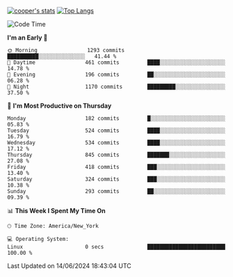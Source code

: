 [![cooper's stats](https://github-readme-stats-l2ak-km2n59e3j-coopjzs-projects.vercel.app/api?username=coopjz&count_private=true)](https://github.com/coopjz/github-readme-stats)
[![Top Langs](https://github-readme-stats-l2ak-km2n59e3j-coopjzs-projects.vercel.app/api/top-langs/?username=coopjz&count_private=true&langs_count=8&layout=compact&&hide=C)](https://github.com/coopjz/github-readme-stats)
<!--START_SECTION:waka-->
![Code Time](http://img.shields.io/badge/Code%20Time-36%20hrs%2016%20mins-blue)

**I'm an Early 🐤** 

```text
🌞 Morning                1293 commits        ██████████░░░░░░░░░░░░░░░   41.44 % 
🌆 Daytime                461 commits         ████░░░░░░░░░░░░░░░░░░░░░   14.78 % 
🌃 Evening                196 commits         ██░░░░░░░░░░░░░░░░░░░░░░░   06.28 % 
🌙 Night                  1170 commits        █████████░░░░░░░░░░░░░░░░   37.50 % 
```
📅 **I'm Most Productive on Thursday** 

```text
Monday                   182 commits         █░░░░░░░░░░░░░░░░░░░░░░░░   05.83 % 
Tuesday                  524 commits         ████░░░░░░░░░░░░░░░░░░░░░   16.79 % 
Wednesday                534 commits         ████░░░░░░░░░░░░░░░░░░░░░   17.12 % 
Thursday                 845 commits         ███████░░░░░░░░░░░░░░░░░░   27.08 % 
Friday                   418 commits         ███░░░░░░░░░░░░░░░░░░░░░░   13.40 % 
Saturday                 324 commits         ███░░░░░░░░░░░░░░░░░░░░░░   10.38 % 
Sunday                   293 commits         ██░░░░░░░░░░░░░░░░░░░░░░░   09.39 % 
```


📊 **This Week I Spent My Time On** 

```text
🕑︎ Time Zone: America/New_York

💻 Operating System: 
Linux                    0 secs              █████████████████████████   100.00 % 
```


 Last Updated on 14/06/2024 18:43:04 UTC
<!--END_SECTION:waka-->

